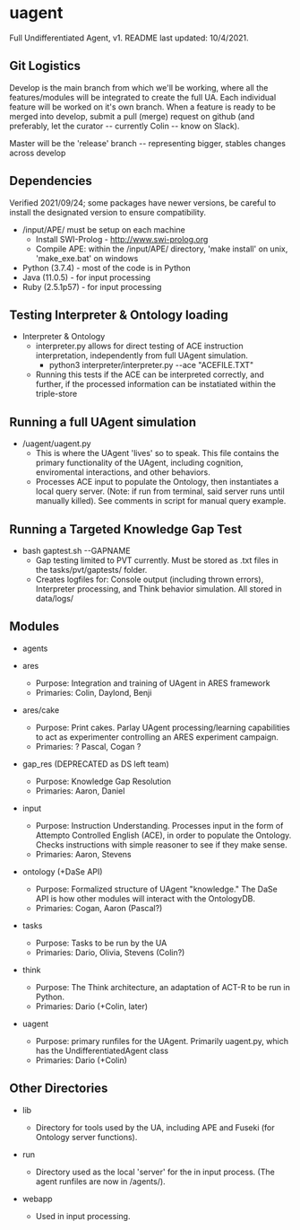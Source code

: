 # uagent
Full Undifferentiated Agent, v1. README last updated: 10/4/2021.

## Git Logistics

Develop is the main branch from which we'll be working, where all the features/modules will be integrated to create the full UA. Each individual feature will be worked on it's own branch. When a feature is ready to be merged into develop, submit a pull (merge) request on github (and preferably, let the curator -- currently Colin -- know on Slack).

Master will be the 'release' branch -- representing bigger, stables changes across develop

## Dependencies

Verified 2021/09/24; some packages have newer versions, be careful to install the designated version to ensure compatibility.

- /input/APE/ must be setup on each machine
	- Install SWI-Prolog - http://www.swi-prolog.org
	- Compile APE: within the /input/APE/ directory, 'make install' on unix, 'make_exe.bat' on windows
- Python (3.7.4) - most of the code is in Python
- Java (11.0.5) - for input processing
- Ruby (2.5.1p57) - for input processing

## Testing Interpreter & Ontology loading

- Interpreter & Ontology
	- interpreter.py allows for direct testing of ACE instruction interpretation, independently from full UAgent simulation.
		- python3 interpreter/interpreter.py --ace "ACEFILE.TXT"
	- Running this tests if the ACE can be interpreted correctly, and further, if the processed information can be instatiated within the triple-store

## Running a full UAgent simulation

- /uagent/uagent.py
	- This is where the UAgent 'lives' so to speak. This file contains the primary functionality of the UAgent, including cognition, enviromental interactions, and other behaviors.  
	- Processes ACE input to populate the Ontology, then instantiates a local query server. (Note: if run from terminal, said server runs until manually killed). See comments in script for manual query example.

## Running a Targeted Knowledge Gap Test

- bash gaptest.sh --GAPNAME
	- Gap testing limited to PVT currently. Must be stored as .txt files in the tasks/pvt/gaptests/ folder. 
	- Creates logfiles for: Console output (including thrown errors), Interpreter processing, and Think behavior simulation. All stored in data/logs/

## Modules
	
- agents

- ares
	- Purpose: Integration and training of UAgent in ARES framework
	- Primaries: Colin, Daylond, Benji

- ares/cake
	- Purpose: Print cakes. Parlay UAgent processing/learning capabilities to act as experimenter controlling an ARES experiment campaign.
	- Primaries: ? Pascal, Cogan ?

- gap_res (DEPRECATED as DS left team)
	- Purpose: Knowledge Gap Resolution
	- Primaries: Aaron, Daniel

- input
	- Purpose: Instruction Understanding. Processes input in the form of Attempto Controlled English (ACE), in order to populate the Ontology. Checks instructions with simple reasoner to see if they make sense.
	- Primaries: Aaron, Stevens

- ontology (+DaSe API)
	- Purpose: Formalized structure of UAgent "knowledge." The DaSe API is how other modules will interact with the OntologyDB.
	- Primaries: Cogan, Aaron (Pascal?)

- tasks
	- Purpose: Tasks to be run by the UA
	- Primaries: Dario, Olivia, Stevens (Colin?)

- think
	- Purpose: The Think architecture, an adaptation of ACT-R to be run in Python.
	- Primaries: Dario (+Colin, later)

- uagent
	- Purpose: primary runfiles for the UAgent. Primarily uagent.py, which has the UndifferentiatedAgent class
	- Primaries: Dario (+Colin)

## Other Directories

- lib
	- Directory for tools used by the UA, including APE and Fuseki (for Ontology server functions).

- run
	- Directory used as the local 'server' for the in input process. (The agent runfiles are now in /agents/).

- webapp
	- Used in input processing.















